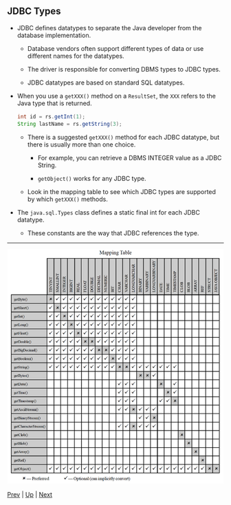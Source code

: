 ## JDBC Types

* JDBC defines datatypes to separate the Java developer from the database implementation.

  * Database vendors often support different types of data or use different names for the datatypes.

  * The driver is responsible for converting DBMS types to JDBC types.

  * JDBC datatypes are based on standard SQL datatypes.

* When you use a `getXXX()` method on a `ResultSet`, the `XXX` refers to the Java type that is returned.

  ```java
  int id = rs.getInt(1);
  String lastName = rs.getString(3);
  ```

  * There is a suggested `getXXX()` method for each JDBC datatype, but there is usually more than one choice.

    * For example, you can retrieve a DBMS INTEGER value as a JDBC String.

    * `getObject()` works for any JDBC type.

  * Look in the mapping table to see which JDBC types are supported by which `getXXX()` methods.

* The `java.sql.Types` class defines a static final int for each JDBC datatype.
  * These constants are the way that JDBC references the type.

<hr>

![Table of JDBC Types](../images/JDBCTypes.png)

[Prev](PreparedStatement.md) | [Up](../README.md) | [Next](Closing.md)

